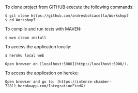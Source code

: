 To clone project from GITHUB execute the following commands:
```
$ git clone https://github.com/andresbotiacella/Workshop7
$ cd Workshop7
```

To compile and run tests with MAVEN:
```
$ mvn clean install
```

To access the application locally:
```
$ heroku local web

Open browser on [localhost:5000](http://localhost:5000/).
```

To access the application on heroku:
```
Open browser and go to: (https://intense-chamber-72811.herokuapp.com/IntegrationFindX)
```